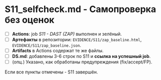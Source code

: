 # S11_selfcheck.md - Самопроверка без оценок

- [ ] **Actions**: job *S11 - DAST (ZAP)* выполнен и зелёный.
- [ ] **Артефакты** в репозитории: `EVIDENCE/S11/zap_baseline.html`, `EVIDENCE/S11/zap_baseline.json`.
- [ ] **Artifacts** в Actions содержат те же файлы.
- [ ] **DS.md**: добавлены 3-6 строк по S11 и **ссылка на успешный job**.
- [ ] (опц.) Указано, как обработаны предупреждения (fix/accept/FP).

Если все пункты отмечены - S11 завершён.
